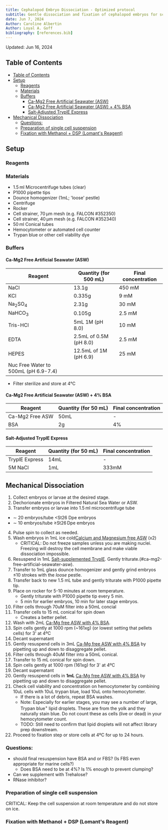 ```yaml
---
title: Cephalopod Embryo Dissociation - Optimized protocol
subtitle: Gentle dissociation and fixation of cephalopod embryos for sci-RNA-seq3 input
date: Jun 7, 2024
Author: Caroline Albertin
Author: Loyal A. Goff
bibliography: [references.bib]
---
```


<link href="/styles.css" rel="stylesheet">
<span class="note">Updated:</span> Jun 16, 2024

## Table of Contents
- [Table of Contents](#table-of-contents)
- [Setup](#setup)
  - [Reagents](#reagents)
  - [Materials](#materials)
  - [Buffers](#buffers)
    - [Ca-Mg2 Free Artificial Seawater (ASW)](#ca-mg2-free-artificial-seawater-asw)
    - [Ca-Mg2 Free Artificial Seawater (ASW) + 4% BSA](#ca-mg2-free-artificial-seawater-asw--4-bsa)
    - [Salt-Adjusted TryplE Express](#salt-adjusted-tryple-express)
- [Mechanical Dissociation](#mechanical-dissociation)
  - [Questions:](#questions)
  - [Preparation of single cell suspension](#preparation-of-single-cell-suspension)
  - [Fixation with Methanol + DSP (Lomant's Reagent)](#fixation-with-methanol--dsp-lomants-reagent)

## Setup

### Reagents

### Materials
- 1.5 ml Microcentrifuge tubes (clear)
- P1000 pipette tips
- Dounce homogenizer (1mL; 'loose' pestle)
- Centrifuge
- Rocker
- Cell strainer, 70 μm mesh (e.g. FALCON #352350)
- Cell strainer, 40 μm mesh (e.g. FALCON #352340)
- 50 ml Conical tubes
- Hemocytometer or automated cell counter
- Trypan blue or other cell viability dye

### Buffers

#### Ca-Mg2 Free Artificial Seawater (ASW)

|Reagent	| Quantity (for 500 mL)	| Final concentration
|------------|---------------------|---------------------|
|NaCl      | 13.1g    | 450 mM |
|KCl      | 0.335g    | 9 mM | 
|Na<sub>2</sub>SO<sub>4</sub> | 2.31g    | 30 mM |
|NaHCO<sub>3</sub> | 0.105g    | 2.5 mM |
|Tris-HCl  | 5mL 1M (pH 8.0) | 10 mM |
|EDTA      | 2.5mL of 0.5M (pH 8.0) | 2.5 mM |
|HEPES     | 12.5mL of 1M (pH 6.9) | 25 mM |
| Nuc Free Water to 500mL (pH 6.9-7.4)   ||

- Filter sterilize and store at 4°C

#### Ca-Mg2 Free Artificial Seawater (ASW) + 4% BSA
|Reagent	| Quantity (for 50 mL)	| Final concentration
|------------|---------------------|---------------------|
|Ca-Mg2 Free ASW | 50mL | - |
|BSA | 2g | 4% |

#### Salt-Adjusted TryplE Express
|Reagent	| Quantity (for 50 mL)	| Final concentration
|------------|---------------------|---------------------|
|TryplE Express | 14mL | - |
|5M NaCl | 1mL  | 333mM |


## Mechanical Dissociation
1. Collect embryos or larvae at the desired stage.
2. Dechorionate embryos in Filtered Natural Sea Water or ASW.
3. Transfer embryos or larvae into 1.5 ml microcentrifuge tube   
  - ∼ 20 embryos/tube $\lt$St26 Dpe embryos 
  - ∼ 10 embryos/tube $\ge$St26 Dpe embryos
4. Pulse spin to collect as needed.
5. Wash embryos in 1mL ice cold[Calcium and Magnesium free ASW](#ca-mg2-free-artificial-seawater-asw) (x2)
     - <span class="critical">CRITICAL:</span> Do not freeze samples unless you are making nuclei. Freezing will destroy the cell membrane and make viable dissociation impossible.
6. Resuspend in  1mL [Salt-supplemented TryplE](#salt-adjusted-tryple-express). Gently triturate.(#ca-mg2-free-artificial-seawater-asw). 
7. Transfer to 1mL glass dounce homogenizer and gently grind embryos $\le$10 strokes with the _loose_ pestle.
8. Transfer back to new 1.5 mL tube and gently triturate with P1000 pipette tip.
9. Place on rocker for 5-10 minutes at room temperature.
    - Gently triturate with P1000 pipette tip every 5 min.
    - 5 min for earlier embryos, 10 min for later stage embryos.
10. Filter cells through 70uM filter into a 50mL concial
11. Transfer cells to 15 mL conical for spin down
    - Creates a better pellet.
12. Wash with 2mL [Ca-Mg free ASW with 4% BSA](#ca-mg2-free-artificial-seawater-asw--4-bsa). 
13. Spin cells gently at 1000 rpm (~161xg) (or lowest setting that pellets cells) for 3' at 4ºC
14. Decant supernatant
15. Gently resuspend cells in 3mL [Ca-Mg free ASW with 4% BSA](#ca-mg2-free-artificial-seawater-asw--4-bsa) by pipetting up and down to disaggregate pellet.
16. Filter cells through 40uM filter into a 50mL conical.
17. Transfer to 15 mL conical for spin down.
18. Spin cells gently at 1000 rpm (161xg) for 3' at 4ºC
19. Decant supernatant
20. Gently resuspend cells in **1mL** [Ca-Mg free ASW with 4% BSA](#ca-mg2-free-artificial-seawater-asw) by pipetting up and down to disaggregate pellet.
21. Check cell viability and concentration on hemocytometer by combining 10uL cells with 10uL trypan blue, load 10uL onto hemocytometer. 
    - If there is a lot of debris, repeat BSA washes.
    - <span class="note">Note:</span> Especially for earlier stages, you may see a number of large, Trypan blue<sup>+</sup> lipid droplets.  These are from the yolk and they naturally stain blue. Do not count these as cells (live or dead) in your hemocytometer count.
    - <span class="todo">TODO:</span> Still need to confirm that lipid droplets will not affect library prep downstream.
22. Proceed to fixation step or store cells at 4ºC for up to 24 hours.

### <span class="todo">Questions:</span> 
  - should final resuspension have BSA and or FBS? (Is FBS even appropriate for marine cells?)
    - Does BSA need to be at 4%?  Is 1% enough to prevent clumping?
  - Can we supplement with Trehalose?
  - RNase inhibitor?

### Preparation of single cell suspension

CRITICAL: Keep the cell suspension at room temperature and do not store on ice.

### Fixation with Methanol + DSP (Lomant's Reagent)
